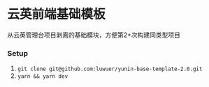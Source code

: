 # 云英前端基础模板

从云英管理台项目剥离的基础模块，方便第2+次构建同类型项目

### Setup

1. `git clone git@github.com:luwuer/yunin-base-template-2.0.git`
2. `yarn && yarn dev`
